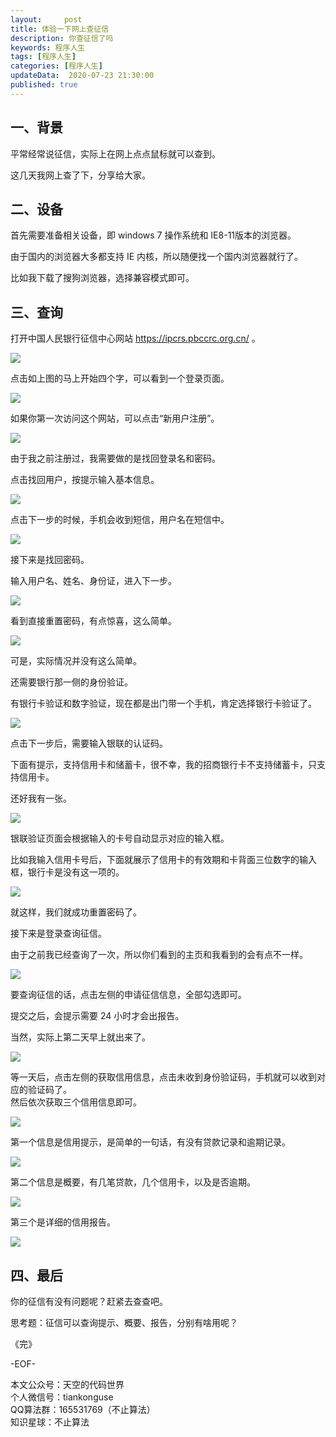 ```yaml
---   
layout:     post  
title: 体验一下网上查征信  
description: 你查征信了吗  
keywords: 程序人生  
tags: [程序人生]    
categories: [程序人生]  
updateData:  2020-07-23 21:30:00  
published: true  
---  
```




## 一、背景  


平常经常说征信，实际上在网上点点鼠标就可以查到。  


这几天我网上查了下，分享给大家。  



## 二、设备  


首先需要准备相关设备，即 windows 7 操作系统和 IE8-11版本的浏览器。  


由于国内的浏览器大多都支持 IE 内核，所以随便找一个国内浏览器就行了。  


比如我下载了搜狗浏览器，选择兼容模式即可。  



## 三、查询


打开中国人民银行征信中心网站 https://ipcrs.pbccrc.org.cn/ 。  


![](https://res2020.tiankonguse.com/images/2020/07/23/001.png)  


点击如上图的马上开始四个字，可以看到一个登录页面。  


![](https://res2020.tiankonguse.com/images/2020/07/23/002.png)  


如果你第一次访问这个网站，可以点击“新用户注册”。  


![](https://res2020.tiankonguse.com/images/2020/07/23/003.png)  


由于我之前注册过，我需要做的是找回登录名和密码。  


点击找回用户，按提示输入基本信息。  



![](https://res2020.tiankonguse.com/images/2020/07/23/004.png)  



点击下一步的时候，手机会收到短信，用户名在短信中。  


![](https://res2020.tiankonguse.com/images/2020/07/23/005.png)  


接下来是找回密码。  


输入用户名、姓名、身份证，进入下一步。  



![](https://res2020.tiankonguse.com/images/2020/07/23/006.png)  


看到直接重置密码，有点惊喜，这么简单。  



![](https://res2020.tiankonguse.com/images/2020/07/23/007.png)  


可是，实际情况并没有这么简单。  


还需要银行那一侧的身份验证。  


有银行卡验证和数字验证，现在都是出门带一个手机，肯定选择银行卡验证了。    



![](https://res2020.tiankonguse.com/images/2020/07/23/008.png)  



点击下一步后，需要输入银联的认证码。  


下面有提示，支持信用卡和储蓄卡，很不幸，我的招商银行卡不支持储蓄卡，只支持信用卡。  


还好我有一张。  



![](https://res2020.tiankonguse.com/images/2020/07/23/009.png)  


银联验证页面会根据输入的卡号自动显示对应的输入框。  


比如我输入信用卡号后，下面就展示了信用卡的有效期和卡背面三位数字的输入框，银行卡是没有这一项的。  


![](https://res2020.tiankonguse.com/images/2020/07/23/010.png)  


就这样，我们就成功重置密码了。  


接下来是登录查询征信。  


由于之前我已经查询了一次，所以你们看到的主页和我看到的会有点不一样。  


![](https://res2020.tiankonguse.com/images/2020/07/23/011.png)  


要查询征信的话，点击左侧的申请征信信息，全部勾选即可。  


提交之后，会提示需要 24 小时才会出报告。  


当然，实际上第二天早上就出来了。


![](https://res2020.tiankonguse.com/images/2020/07/23/012.png)  


等一天后，点击左侧的获取信用信息，点击未收到身份验证码，手机就可以收到对应的验证码了。  
然后依次获取三个信用信息即可。  



![](https://res2020.tiankonguse.com/images/2020/07/23/012.png)  





第一个信息是信用提示，是简单的一句话，有没有贷款记录和逾期记录。  


![](https://res2020.tiankonguse.com/images/2020/07/23/013.png)  


第二个信息是概要，有几笔贷款，几个信用卡，以及是否逾期。  


![](https://res2020.tiankonguse.com/images/2020/07/23/014.png)  


第三个是详细的信用报告。


![](https://res2020.tiankonguse.com/images/2020/07/23/015.png)  


## 四、最后  


你的征信有没有问题呢？赶紧去查查吧。  


思考题：征信可以查询提示、概要、报告，分别有啥用呢？  




《完》  


-EOF-  



本文公众号：天空的代码世界  
个人微信号：tiankonguse  
QQ算法群：165531769（不止算法）  
知识星球：不止算法  

